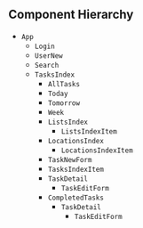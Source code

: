 ## Component Hierarchy

* `App`
  * `Login`
  * `UserNew`
  * `Search`
  * `TasksIndex`
    * `AllTasks`
    * `Today`
    * `Tomorrow`
    * `Week`
    * `ListsIndex`
      * `ListsIndexItem`
    * `LocationsIndex`
      * `LocationsIndexItem`
    * `TaskNewForm`
    * `TasksIndexItem`
    * `TaskDetail`
      * `TaskEditForm`
    * `CompletedTasks`
      * `TaskDetail`
        * `TaskEditForm`
